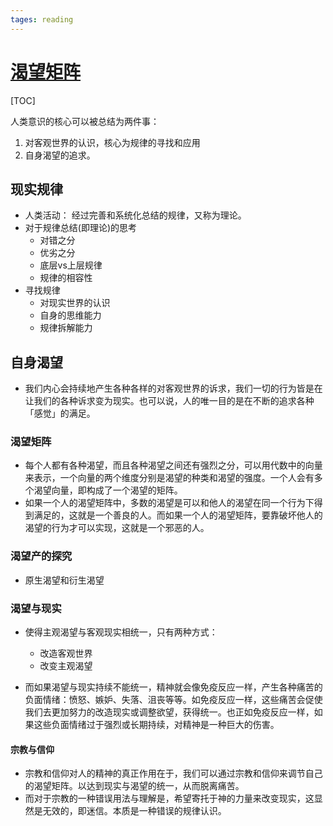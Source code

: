 ```yaml
---
tages: reading
---
```


# [渴望矩阵](https://yach.me/2021/03/04/desire-matrix/?utm_source=rss&utm_medium=rss&utm_campaign=desire-matrix)

[TOC]

人类意识的核心可以被总结为两件事：

1. 对客观世界的认识，核心为规律的寻找和应用
2. 自身渴望的追求。

## 现实规律

- 人类活动： 经过完善和系统化总结的规律，又称为理论。
- 对于规律总结(即理论)的思考
  - 对错之分
  - 优劣之分
  - 底层vs上层规律
  - 规律的相容性
- 寻找规律
  - 对现实世界的认识
  - 自身的思维能力
  - 规律拆解能力

## 自身渴望

- 我们内心会持续地产生各种各样的对客观世界的诉求，我们一切的行为皆是在让我们的各种诉求变为现实。也可以说，人的唯一目的是在不断的追求各种「感觉」的满足。

### 渴望矩阵

- 每个人都有各种渴望，而且各种渴望之间还有强烈之分，可以用代数中的向量来表示，一个向量的两个维度分别是渴望的种类和渴望的强度。一个人会有多个渴望向量，即构成了一个渴望的矩阵。
- 如果一个人的渴望矩阵中，多数的渴望是可以和他人的渴望在同一个行为下得到满足的，这就是一个善良的人。而如果一个人的渴望矩阵，要靠破坏他人的渴望的行为才可以实现，这就是一个邪恶的人。

### 渴望产的探究

- 原生渴望和衍生渴望

### 渴望与现实

- 使得主观渴望与客观现实相统一，只有两种方式：
  - 改造客观世界
  - 改变主观渴望

- 而如果渴望与现实持续不能统一，精神就会像免疫反应一样，产生各种痛苦的负面情绪：愤怒、嫉妒、失落、沮丧等等。如免疫反应一样，这些痛苦会促使我们去更加努力的改造现实或调整欲望，获得统一。也正如免疫反应一样，如果这些负面情绪过于强烈或长期持续，对精神是一种巨大的伤害。

#### 宗教与信仰

- 宗教和信仰对人的精神的真正作用在于，我们可以通过宗教和信仰来调节自己的渴望矩阵。以达到现实与渴望的统一，从而脱离痛苦。
- 而对于宗教的一种错误用法与理解是，希望寄托于神的力量来改变现实，这显然是无效的，即迷信。本质是一种错误的规律认识。